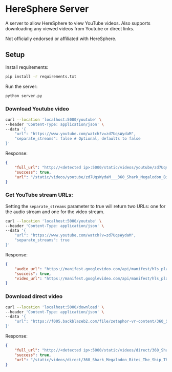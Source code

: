 # HereSphere Server

A server to allow HereSphere to view YouTube videos. Also supports downloading any viewed videos from Youtube or direct links.

Not officially endorsed or affiliated with HereSphere.

## Setup

Install requirements:
```bash
pip install -r requirements.txt
```

Run the server:
```bash
python server.py
```

### Download Youtube video
```bash
curl --location 'localhost:5000/youtube' \
--header 'Content-Type: application/json' \
--data '{
    "url": "https://www.youtube.com/watch?v=zd7UqsWydaM",
    "separate_streams": false # Optional, defaults to false
}'
```

Response:

```json
{
    "full_url": "http://<detected ip>:5000/static/videos/youtube/zd7UqsWydaM___360_Shark_Megalodon_Bites_The_Ship_The_Largest_Shark_In_The_World_Vr_360_Video___3840x2160.webm",
    "success": true,
    "url": "/static/videos/youtube/zd7UqsWydaM___360_Shark_Megalodon_Bites_The_Ship_The_Largest_Shark_In_The_World_Vr_360_Video___3840x2160.webm"
}
```

### Get YouTube stream URLs:

Setting the `separate_streams` parameter to true will return two URLs: one for the audio stream and one for the video stream.

```bash
curl --location 'localhost:5000/youtube' \
--header 'Content-Type: application/json' \
--data '{
    "url": "https://www.youtube.com/watch?v=zd7UqsWydaM",
    "separate_streams": true
}'
```

Response:

```json
{
    "audio_url": "https://manifest.googlevideo.com/api/manifest/hls_playlist/expire/1706424056/ei/mKK1Za7FG5D72_gPo7KSkAU/.../playlist/index.m3u8",
    "success": true,
    "video_url": "https://manifest.googlevideo.com/api/manifest/hls_playlist/expire/1706424056/ei/mKK1Za7FG5D72_gPo7KSkAU/.../playlist/index.m3u8"
}
```

### Download direct video
```bash
curl --location 'localhost:5000/download' \
--header 'Content-Type: application/json' \
--data '{
    "url": "https://f005.backblazeb2.com/file/zetaphor-vr-content/360_Shark_Megalodon_Bites_The_Ship_The_Largest_Shark_In_The_World_Vr_360_Video.webm"
}'
```

Response:

```json
{
    "full_url": "http://<detected ip>:5000/static/videos/direct/360_Shark_Megalodon_Bites_The_Ship_The_Largest_Shark_In_The_World_Vr_360_Video___360_Shark_Megalodon_Bites_The_Ship_The_Largest_Shark_In_The_World_Vr_360_Video.webm",
    "success": true,
    "url": "/static/videos/direct/360_Shark_Megalodon_Bites_The_Ship_The_Largest_Shark_In_The_World_Vr_360_Video___360_Shark_Megalodon_Bites_The_Ship_The_Largest_Shark_In_The_World_Vr_360_Video.webm"
}
```

